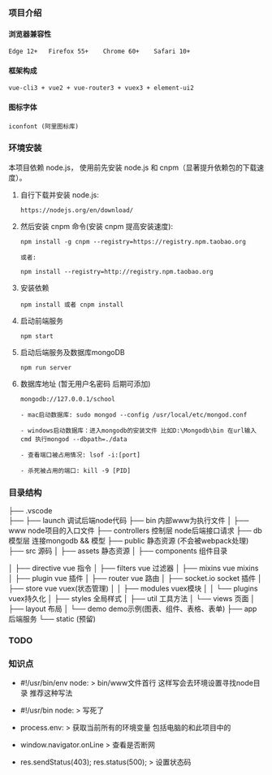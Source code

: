 ### 项目介绍

#### 浏览器兼容性

    Edge 12+   Firefox 55+    Chrome 60+    Safari 10+

#### 框架构成

    vue-cli3 + vue2 + vue-router3 + vuex3 + element-ui2

#### 图标字体

    iconfont (阿里图标库)

### 环境安装

 本项目依赖 node.js， 使用前先安装 node.js 和 cnpm（显著提升依赖包的下载速度）。

 1. 自行下载并安装 node.js: 
 
        https://nodejs.org/en/download/

 2. 然后安装 cnpm 命令(安装 cnpm 提高安装速度):

        npm install -g cnpm --registry=https://registry.npm.taobao.org
        
        或者:
        
        npm install --registry=http://registry.npm.taobao.org

 3. 安装依赖

        npm install 或者 cnpm install
        

 4. 启动前端服务

        npm start

 5. 启动后端服务及数据库mongoDB

        npm run server

 6. 数据库地址 (暂无用户名密码 后期可添加)

        mongodb://127.0.0.1/school

        - mac启动数据库: sudo mongod --config /usr/local/etc/mongod.conf

        - windows启动数据库：进入mongodb的安装文件 比如D:\Mongodb\bin 在url输入cmd 执行mongod --dbpath=./data

        - 查看端口被占用情况: lsof -i:[port] 

        - 杀死被占用的端口: kill -9 [PID]


### 目录结构

├── .vscode                     
├── ├── launch                  调试后端node代码
├── bin                         内部www为执行文件
│   ├── www                     node项目的入口文件
├── controllers                 控制层 node后端接口请求
├── db                          模型层 连接mongodb && 模型
├── public                      静态资源 (不会被webpack处理)
├── src                         源码
│   ├── assets                  静态资源
│   ├── components              组件目录

│   ├── directive               vue 指令
│   ├── filters                 vue 过滤器
│   ├── mixins                  vue mixins
│   ├── plugin                  vue 插件
│   ├── router                  vue 路由
│   ├── socket.io               socket 插件
│   ├── store                   vue vuex(状态管理)
│   │   ├── modules             vuex模块
│   │   └── plugins             vuex持久化
│   ├── styles                  全局样式
│   ├── util                    工具方法
│   └── views                   页面
│        ├── layout             布局
│        └── demo               demo示例(图表、组件、表格、表单)
├── app                         后端服务
└── static                      (预留)


### TODO

### 知识点

- #!/usr/bin/env node: 
       > bin/www文件首行 这样写会去环境设置寻找node目录 推荐这种写法
- #!/usr/bin node:
       > 写死了

- process.env:
       > 获取当前所有的环境变量 包括电脑的和此项目中的

- window.navigator.onLine
       > 查看是否断网

- res.sendStatus(403); res.status(500);
       > 设置状态码